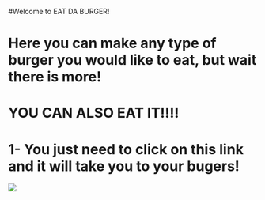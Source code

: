 #Welcome to EAT DA BURGER!

# Here you can make any type of burger you would like to eat, but wait there is more!
# YOU CAN ALSO EAT IT!!!!

# 1- You just need to click on this link and it will take you to your bugers!
![](img/burger.png)

